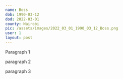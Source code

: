 ```yaml
---
name: Boss
dob: 1990-03-12
dod: 2022-03-01
county: Nairobi
pic: /assets/images/2022_03_01_1990_03_12_Boss.png
user: 1
layout: post
---
```

<p>Paragraph 1</p><p>paragraph 2</p><p>paragraph 3</p>
